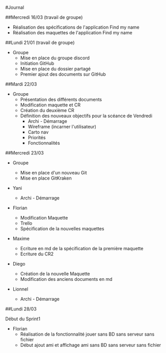 ﻿#Journal

##Mercredi 16/03 (travail de groupe)

- Réalisation des spécifications de l'application Find my name
- Réalisation des maquettes de l'application Find my name

##Lundi 21/01 (travail de groupe)

- Groupe
	- Mise en place du groupe discord
	- Initiation GitHub
	- Mise en place du dossier partagé
	- Premier ajout des documents sur GitHub

##Mardi 22/03

- Groupe
	- Présentation des différents documents
	- Modification maquette et CR
	- Création du deuxième CR
	- Définition des nouveaux objectifs pour la scéance de Vendredi
		- Archi - Démarrage
		- Wireframe (incarner l'utilisateur)
		- Carto nav
		- Priorités
		- Fonctionnalités

##Mercredi 23/03 

- Groupe
	- Mise en place d'un nouveau Git
	- Mise en place GitKraken

- Yani 
	- Archi - Démarrage

- Florian
	- Modification Maquette
	- Trello
	- Spécification de la nouvelles maquettes

- Maxime 
	- Ecriture en md de la spécification de la première maquette
	- Ecriture du CR2

- Diego 
	- Création de la nouvelle Maquette
	- Modification des anciens documents en md

- Lionnel 
	- Archi - Démarrage

##Lundi 28/03 

Début du Sprint1

- Florian
	- Réalisation de la fonctionnalité jouer sans BD sans serveur sans fichier
	- Début ajout ami et affichage ami sans BD sans serveur sans fichier
